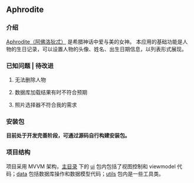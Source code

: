 ## Aphrodite


### 介绍
[Aphrodite（阿佛洛狄忒）](https://en.wikipedia.org/wiki/Aphrodite) 是希腊神话中爱与美的女神。
本应用的基础功能是人物的生日记录，可以设置人物的头像、姓名、出生日期信息，以列表形式展现。


### 已知问题 | 待改进

1. 无法删除人物

2. 数据库加载结果有时不符合预期

3. 照片选择器不符合我的需求


### 安装包

**目前处于开发完善阶段，可通过源码自行构建安装包。**


### 项目结构

项目采用 MVVM 架构，[主目录](https://github.com/sodalaboratory/Aphrodite/tree/main/app/src/main/java/com/sodalaboratory/aphrodite) 下的 [ui](https://github.com/sodalaboratory/Aphrodite/tree/main/app/src/main/java/com/sodalaboratory/aphrodite/ui) 包内包括了视图控制和 viewmodel 代码；[data](https://github.com/sodalaboratory/Aphrodite/tree/main/app/src/main/java/com/sodalaboratory/aphrodite/data) 包括数据库操作和数据模型代码；[utils](https://github.com/sodalaboratory/Aphrodite/tree/main/app/src/main/java/com/sodalaboratory/aphrodite/utils) 包内是一些工具类。



